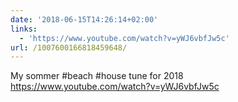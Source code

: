 ```yaml
---
date: '2018-06-15T14:26:14+02:00'
links:
  - 'https://www.youtube.com/watch?v=yWJ6vbfJw5c'
url: /1007600166818459648/
---
```

My sommer #beach #house tune for 2018 https://www.youtube.com/watch?v=yWJ6vbfJw5c
